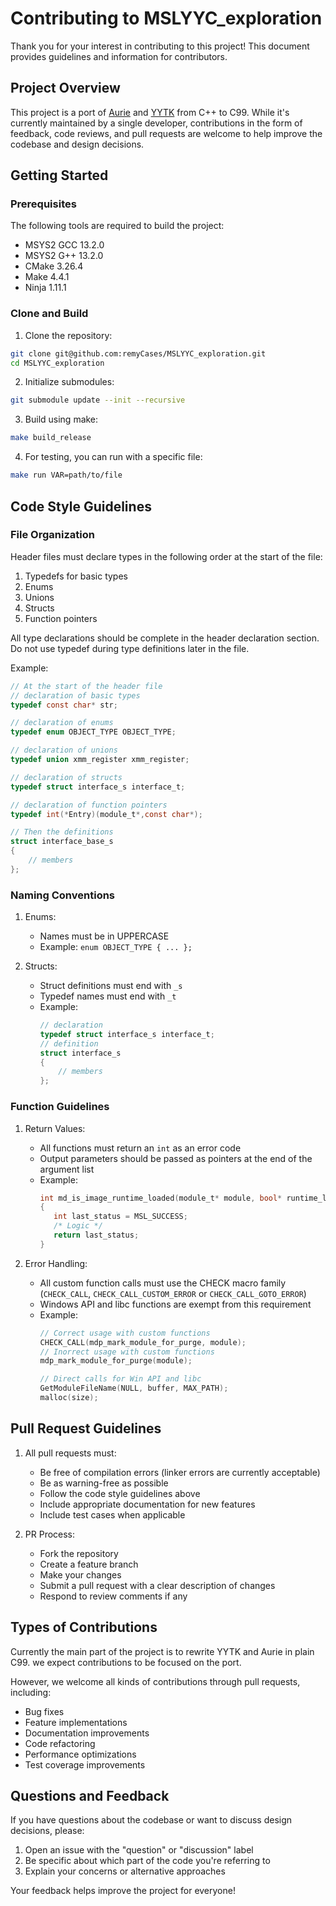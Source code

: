 # Contributing to MSLYYC_exploration

Thank you for your interest in contributing to this project! This document provides guidelines and information for contributors.

## Project Overview

This project is a port of [Aurie](https://github.com/AurieFramework/Aurie) and [YYTK](https://github.com/AurieFramework/YYToolkit) from C++ to C99. While it's currently maintained by a single developer, contributions in the form of feedback, code reviews, and pull requests are welcome to help improve the codebase and design decisions.

## Getting Started

### Prerequisites

The following tools are required to build the project:

- MSYS2 GCC 13.2.0
- MSYS2 G++ 13.2.0
- CMake 3.26.4
- Make 4.4.1
- Ninja 1.11.1

### Clone and Build

1. Clone the repository:
```bash
git clone git@github.com:remyCases/MSLYYC_exploration.git
cd MSLYYC_exploration
```

2. Initialize submodules:
```bash
git submodule update --init --recursive
```

3. Build using make:
```bash
make build_release
```

4. For testing, you can run with a specific file:
```bash
make run VAR=path/to/file
```

## Code Style Guidelines

### File Organization

Header files must declare types in the following order at the start of the file:
1. Typedefs for basic types
2. Enums
3. Unions
4. Structs
5. Function pointers

All type declarations should be complete in the header declaration section. Do not use typedef during type definitions later in the file.

Example:
```c
// At the start of the header file
// declaration of basic types
typedef const char* str;

// declaration of enums
typedef enum OBJECT_TYPE OBJECT_TYPE;

// declaration of unions
typedef union xmm_register xmm_register;

// declaration of structs
typedef struct interface_s interface_t;

// declaration of function pointers
typedef int(*Entry)(module_t*,const char*);

// Then the definitions
struct interface_base_s
{
    // members
};
```

### Naming Conventions

1. Enums:
   - Names must be in UPPERCASE
   - Example: `enum OBJECT_TYPE { ... };`

2. Structs:
   - Struct definitions must end with `_s`
   - Typedef names must end with `_t`
   - Example:
     ```c
     // declaration
     typedef struct interface_s interface_t;
     // definition
     struct interface_s 
     {
         // members
     };
     ```

### Function Guidelines

1. Return Values:
   - All functions must return an `int` as an error code
   - Output parameters should be passed as pointers at the end of the argument list
   - Example:
     ```c
     int md_is_image_runtime_loaded(module_t* module, bool* runtime_loaded)
     {
        int last_status = MSL_SUCCESS;
        /* Logic */
        return last_status;
     }
     ```

2. Error Handling:
   - All custom function calls must use the CHECK macro family (`CHECK_CALL`, `CHECK_CALL_CUSTOM_ERROR` or `CHECK_CALL_GOTO_ERROR`)
   - Windows API and libc functions are exempt from this requirement
   - Example:
     ```c
     // Correct usage with custom functions
     CHECK_CALL(mdp_mark_module_for_purge, module);
     // Inorrect usage with custom functions
     mdp_mark_module_for_purge(module);
     
     // Direct calls for Win API and libc
     GetModuleFileName(NULL, buffer, MAX_PATH);
     malloc(size);
     ```

## Pull Request Guidelines

1. All pull requests must:
   - Be free of compilation errors (linker errors are currently acceptable)
   - Be as warning-free as possible
   - Follow the code style guidelines above
   - Include appropriate documentation for new features
   - Include test cases when applicable

2. PR Process:
   - Fork the repository
   - Create a feature branch
   - Make your changes
   - Submit a pull request with a clear description of changes
   - Respond to review comments if any

## Types of Contributions

Currently the main part of the project is to rewrite YYTK and Aurie in plain C99. we expect contributions to be focused on the port.

However, we welcome all kinds of contributions through pull requests, including:
- Bug fixes
- Feature implementations
- Documentation improvements
- Code refactoring
- Performance optimizations
- Test coverage improvements

## Questions and Feedback

If you have questions about the codebase or want to discuss design decisions, please:
1. Open an issue with the "question" or "discussion" label
2. Be specific about which part of the code you're referring to
3. Explain your concerns or alternative approaches

Your feedback helps improve the project for everyone!